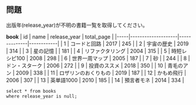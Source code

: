 ## 問題

出版年(release_year)が不明の書籍一覧を取得してください。

__book__
| id  | name               | release_year | total_page |
|-----|--------------------|--------------|------------|
| 1   | コードと回路       | 2017         | 245        |
| 2   | 宇宙の歴史         | 2019         | 314        |
| 3   | 星の記憶           |              | 181        |
| 4   | リファクタリング   | 2004         | 315        |
| 5   | 時短レシピ100      | 2008         | 298        |
| 6   | 世界一周マップ     | 2005         | 187        |
| 7   | 砂                 |              | 244        |
| 8   | ドン・スターク     | 2006         | 272        |
| 9   | 投資のススメ       | 2018         | 350        |
| 10  | 青毛のアン         | 2009         | 338        |
| 11  | ロザリンのおくりもの | 2019       | 187        |
| 12  | かもめ飛行         | 2006         | 307        |
| 13  | 英単語1000         | 2010         | 185        |
| 14  | 預言者モネ         | 2014         | 334        |


```
select * from books 
where release_year is null;

```
